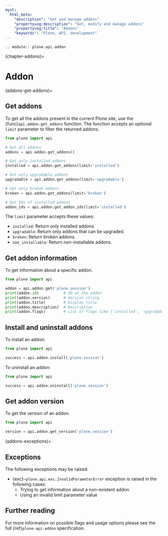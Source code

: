 ```yaml
---
myst:
  html_meta:
    "description": "Get and manage addons"
    "property=og:description": "Get, modify and manage addons"
    "property=og:title": "Addons"
    "keywords": "Plone, API, development"
---
```


```{eval-rst}
.. module:: plone.api.addon
```

(chapter-addons)=

# Addon

(addons-get-addons)=

## Get addons

To get all the addons present in the current Plone site, use the {func}`api.addon.get_addons` function.
The function accepts an optional `limit` parameter to filter the returned addons.

```python
from plone import api

# Get all addons
addons = api.addon.get_addons()

# Get only installed addons
installed = api.addon.get_addons(limit='installed')

# Get only upgradable addons
upgradable = api.addon.get_addons(limit='upgradable')

# Get only broken addons
broken = api.addon.get_addons(limit='broken')

# Get IDs of installed addons
addon_ids = api.addon.get_addon_ids(limit='installed')
```

The `limit` parameter accepts these values:
- `installed`: Return only installed addons.
- `upgradable`: Return only addons that can be upgraded.
- `broken`: Return broken addons.
- `non_installable`: Return non-installable addons.

## Get addon information

To get information about a specific addon.

```python
from plone import api

addon = api.addon.get('plone.session')
print(addon.id)           # ID of the addon
print(addon.version)      # Version string
print(addon.title)        # Display title
print(addon.description)  # Description
print(addon.flags)        # List of flags like ['installed', 'upgradable']
```

## Install and uninstall addons

To install an addon:

```python
from plone import api

success = api.addon.install('plone.session')
```

To uninstall an addon:

```python
from plone import api

success = api.addon.uninstall('plone.session')
```

## Get addon version

To get the version of an addon.

```python
from plone import api

version = api.addon.get_version('plone.session')
```

(addons-exceptions)=

## Exceptions

The following exceptions may be raised.

- {exc}`~plone.api.exc.InvalidParameterError` exception is raised in the following cases:
  - Trying to get information about a non-existent addon
  - Using an invalid limit parameter value

## Further reading

For more information on possible flags and usage options please see the full {ref}`plone-api-addon` specification.
